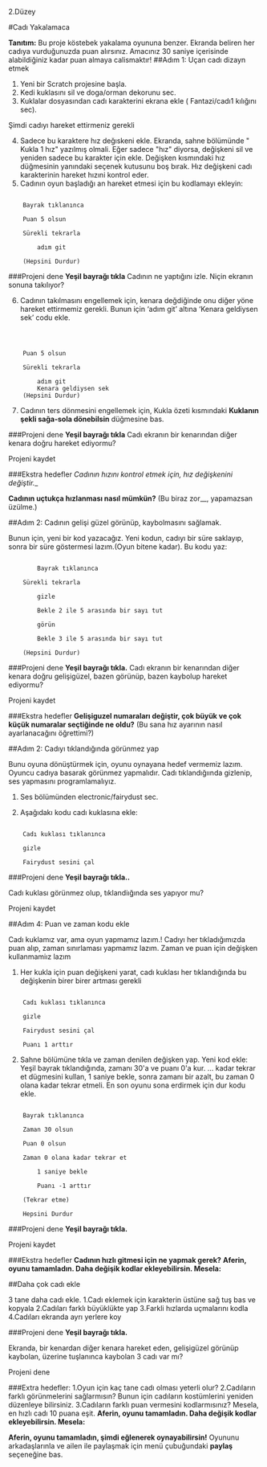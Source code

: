 2.Düzey

#Cadı Yakalamaca

__Tanıtım:__
Bu proje köstebek yakalama oyununa benzer. Ekranda beliren her cadıya vurduğunuzda puan alırsınız. Amacınız 30 saniye içerisinde alabildiğiniz kadar puan almaya calismaktır!
##Adım 1: Uçan cadı dizayn etmek

1. Yeni bir Scratch projesine başla. 
2. Kedi kuklasını sil ve doga/orman dekorunu sec. 
3. Kuklalar dosyasından cadı karakterini ekrana ekle ( Fantazi/cadı1 kılığını sec).

Şimdi cadıyı hareket ettirmeniz gerekli

4. Sadece bu karaktere hız değıskeni ekle. 
Ekranda, sahne bölümünde " Kukla 1 hız" yazılmış olmali. Eğer  sadece "hız" diyorsa, değişkeni sil ve yeniden sadece bu karakter için ekle. Değişken kısmındaki hız düğmesinin yanındaki seçenek kutusunu boş bırak. Hız değişkeni cadı karakterinin hareket hızıni kontrol eder.  
5. Cadının oyun başladığı an hareket etmesi için bu kodlamayı ekleyin:


```scratch

	Bayrak tıklanınca

	Puan 5 olsun

	Sürekli tekrarla

		adım git

	(Hepsini Durdur)
```
		
###Projeni dene
__Yeşil bayrağı tıkla__ 
Cadının ne yaptığını izle. Niçin ekranın sonuna takılıyor?

6. Cadının takılmasını engellemek için, kenara değdiğinde onu diğer yöne hareket ettirmemiz gerekli.  Bunun için ‘adım git’ altına ‘Kenara geldiysen sek’ codu ekle.

```scratch

	

	Puan 5 olsun

	Sürekli tekrarla

		adım git
		Kenara geldiysen sek
	(Hepsini Durdur)
```
7. Cadının ters dönmesini engellemek için, Kukla özeti kısmındaki __Kuklanın şekli sağa-sola dönebilsin__ düğmesine bas.

###Projeni dene
__Yeşil bayrağı tıkla__
Cadı ekranın bir kenarından diğer kenara doğru hareket ediyormu?

Projeni kaydet

###Ekstra hedefler 
_Cadının hızını kontrol etmek için, hız değişkenini değiştir.__

__Cadının uçtukça hızlanması nasıl mümkün?__
(Bu biraz zor__, yapamazsan üzülme.)

##Adım 2: Cadının gelişi güzel görünüp, kaybolmasını sağlamak.

Bunun için, yeni bir kod yazacağız. Yeni kodun, cadıyı bir süre saklayıp, sonra bir süre göstermesi lazım.(Oyun bitene kadar).
Bu kodu yaz:


```scratch

        Bayrak tıklanınca

	Sürekli tekrarla

		gizle

		Bekle 2 ile 5 arasında bir sayı tut

		görün

		Bekle 3 ile 5 arasında bir sayı tut

	(Hepsini Durdur)
```
###Projeni dene
__Yeşil bayrağı tıkla.__ 
Cadı ekranın bir kenarından diğer kenara doğru gelişigüzel, bazen görünüp, bazen kaybolup hareket ediyormu?

Projeni kaydet

###Ekstra hedefler 
__Gelişiguzel numaraları değiştir, çok büyük ve çok küçük numaralar seçtiğinde ne oldu?__
(Bu sana hız ayarının nasıl ayarlanacağını öğrettimi?)

##Adım 2: Cadıyı tıklandığında görünmez yap

Bunu oyuna dönüştürmek için, oyunu oynayana hedef vermemiz lazım. Oyuncu cadıya basarak görünmez yapmalıdır. Cadı tıklandığıında gizlenip, ses yapmasını programlamalıyız.
1. Ses bölümünden electronic/fairydust sec.

2. Aşağıdakı kodu cadı kuklasına ekle:

```scratch

	Cadı kuklası tıklanınca

	gizle

	Fairydust sesini çal
```
###Projeni dene
__Yeşil bayrağı tıkla..__ 

Cadı kuklası görünmez olup, tıklandiığında ses yapıyor mu?

Projeni kaydet

##Adım 4: Puan ve zaman kodu ekle

Cadı kuklamız var, ama oyun yapmamız lazım.! Cadıyı her tıkladığımızda puan alıp, zaman sınırlaması yapmamız lazım. Zaman ve puan için değişken kullanmamiız lazım


1. Her kukla için puan değişkeni yarat, cadı kuklası her tıklandığında bu değişkenin birer birer artması gerekli

```scratch

	Cadı kuklası tıklanınca

	gizle

	Fairydust sesini çal

	Puanı 1 arttır
```
2. Sahne bölümüne tıkla ve zaman denilen değişken yap. Yeni kod ekle: Yeşil bayrak tıklandığında, zamanı 30'a ve puanı 0'a kur. ... kadar tekrar et dügmesini kullan, 1 saniye bekle, sonra zamanı bir azalt, bu zaman 0 olana kadar tekrar etmeli. En son oyunu sona erdirmek için dur kodu ekle.

```scratch

	Bayrak tıklanınca

	Zaman 30 olsun

	Puan 0 olsun

	Zaman 0 olana kadar tekrar et

		1 saniye bekle

		Puanı -1 arttır

	(Tekrar etme)

	Hepsini Durdur
```


###Projeni dene
__Yeşil bayrağı tıkla.__ 

Projeni kaydet

###Ekstra hedefler 
__Cadının hızlı gitmesi için ne yapmak gerek?__
__Aferin, oyunu tamamladın. Daha değişik kodlar ekleyebilirsin. Mesela:__

##Daha çok cadı ekle

3 tane daha cadı ekle.
1.Cadı eklemek için karakterin üstüne sağ tuş bas ve kopyala 
2.Cadıları farklı büyüklükte yap 
3.Farkli hızlarda uçmalarını kodla 
4.Cadıları ekranda ayrı yerlere koy 

###Projeni dene
__Yeşil bayrağı tıkla.__ 

Ekranda, bir kenardan diğer kenara hareket eden, gelişigüzel görünüp kaybolan, üzerine tuşlanınca kaybolan 3 cadı var mı?

Projeni dene

###Extra hedefler:
1.Oyun için kaç tane cadı olması yeterli olur? 
2.Cadıların farklı görünmelerini sağlarmısın? Bunun için cadıların kostümlerini yeniden düzenleye bilirsiniz. 
3.Cadıların farklı puan vermesini kodlarmısınız? Mesela, en hızlı cadı 10 puana eşit.
__Aferin, oyunu tamamladın. Daha değişik kodlar ekleyebilirsin. Mesela:__

__Aferin, oyunu tamamladın, şimdi eğlenerek oynayabilirsin!__
Oyununu arkadaşlarınla ve ailen ile paylaşmak için menü çubuğundaki __paylaş__ seçeneğine bas.
